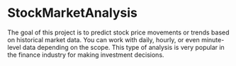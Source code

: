 # StockMarketAnalysis
The goal of this project is to predict stock price movements or trends based on historical market data. You can work with daily, hourly, or even minute-level data depending on the scope. This type of analysis is very popular in the finance industry for making investment decisions.
